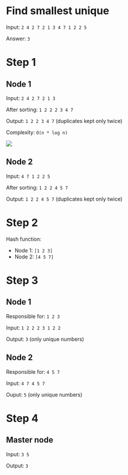 # Find smallest unique

Input: `2 4 2 7 2 1 3 4 7 1 2 2 5`

Answer: `3`

# Step 1

## Node 1

Input: `2 4 2 7 2 1 3`

After sorting: `1 2 2 2 3 4 7`

Output: `1 2 2 3 4 7` (duplicates kept only twice)

Complexity: `O(n * log n)`


![](www.forkosh.com/cgi-bin/mimetex.cgi?formdata=O(n^2))

## Node 2

Input: `4 7 1 2 2 5`

After sorting: `1 2 2 4 5 7`

Output: `1 2 2 4 5 7` (duplicates kept only twice)

# Step 2

Hash function:
- Node 1: `[1 2 3]`
- Node 2: `[4 5 7]`

# Step 3

## Node 1

Responsible for: `1 2 3`

Input: `1 2 2 2 3 1 2 2`

Output: `3` (only unique numbers)

## Node 2

Responsible for: `4 5 7`

Input: `4 7 4 5 7`

Ouput: `5` (only unique numbers)

# Step 4

## Master node

Input: `3 5`

Output: `3`

